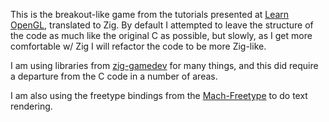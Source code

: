 This is the breakout-like game from the tutorials presented at [Learn OpenGL](https://learnopengl.com/In-Practice/2D-Game/Breakout),
translated to Zig.  By default I attempted to leave the structure of the code as much like the original C as possible,
but slowly, as I get more comfortable w/ Zig I will refactor the code to be more Zig-like.

I am using libraries from [zig-gamedev](https://github.com/michal-z/zig-gamedev) for many things, and this did require
a departure from the C code in a number of areas.

I am also using the freetype bindings from the [Mach-Freetype](https://github.com/hexops/mach-freetype) to do text
rendering.

